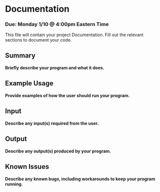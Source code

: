# Documentation
### Due: Monday 1/10 @ 4:00pm Eastern Time

This file will contain your project Documentation. Fill out the relevant sections to document your code.

## Summary
#### Briefly describe your program and what it does.


## Example Usage
#### Provide examples of how the user should run your program.


## Input
#### Describe any input(s) required from the user.


## Output
#### Describe any output(s) produced by your program.


## Known Issues
#### Describe any known bugs, including workarounds to keep your program running.

